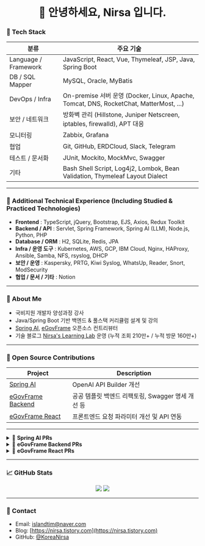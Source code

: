<h1 align="center">👋 안녕하세요, Nirsa 입니다.</h1>

### 🔧 Tech Stack

| 분류 | 주요 기술 |
|------|-----------|
| Language / Framework | JavaScript, React, Vue, Thymeleaf, JSP, Java, Spring Boot |
| DB / SQL Mapper | MySQL, Oracle, MyBatis |
| DevOps / Infra | On-premise 서버 운영 (Docker, Linux, Apache, Tomcat, DNS, RocketChat, MatterMost, ...) |
| 보안 / 네트워크 | 방화벽 관리 (Hillstone, Juniper Netscreen, iptables, firewalld), APT 대응 |
| 모니터링 | Zabbix, Grafana |
| 협업 |  Git, GitHub, ERDCloud, Slack, Telegram |   
| 테스트 / 문서화 | JUnit, Mockito, MockMvc, Swagger
| 기타 |  Bash Shell Script, Log4j2, Lombok, Bean Validation, Thymeleaf Layout Dialect |

---


### 🧩 Additional Technical Experience (Including Studied & Practiced Technologies)

- **Frontend** : TypeScript, jQuery, Bootstrap, EJS, Axios, Redux Toolkit  
- **Backend / API** : Servlet, Spring Framework, Spring AI (LLM), Node.js, Python, PHP
- **Database / ORM** : H2, SQLite, Redis, JPA  
- **Infra / 운영 도구** : Kubernetes, AWS, GCP, IBM Cloud, Nginx, HAProxy, Ansible, Samba, NFS, rsyslog, DHCP  
- **보안 / 운영** : Kaspersky, PRTG, Kiwi Syslog, WhatsUp, Reader, Snort, ModSecurity 
- **협업 / 문서 / 기타** : Notion

---


### 📌 About Me

-  국비지원 개발자 양성과정 강사
-  Java/Spring Boot 기반 백엔드 & 풀스택 커리큘럼 설계 및 강의
-  [Spring AI](https://github.com/spring-projects/spring-ai), [eGovFrame](https://github.com/eGovFramework) 오픈소스 컨트리뷰터
-  기술 블로그 [Nirsa's Learning Lab](https://nirsa.tistory.com) 운영 (누적 조회 210만+ / 누적 방문 160만+)

---

### 🧩 Open Source Contributions

| Project | Description |
|---------|-------------|
| [Spring AI](https://github.com/spring-projects/spring-ai/pull/3654) | OpenAI API Builder 개선 |
| [eGovFrame Backend](https://github.com/Nirsa-Dev/egovframe-template-simple-backend) | 공공 템플릿 백엔드 리팩토링, Swagger 명세 개선 등 |
| [eGovFrame React](https://github.com/Nirsa-Dev/egovframe-template-simple-react) | 프론트엔드 요청 파라미터 개선 및 API 연동 |

---

<details>
<summary>📌 <strong>Spring AI PRs</strong></summary>

- [#3654](https://github.com/spring-projects/spring-ai/pull/3654) : (Refactor) `OpenAiApi.Builder#apiKey(String)` 메서드의 중복 null 체크 제거

</details>

<details>
<summary>📌 <strong>eGovFrame Backend PRs</strong></summary>

- [#72](https://github.com/eGovFramework/egovframe-template-simple-backend/pull/72) : pageIndex 파라미터 처리 누락 이슈 해결  
- [#73](https://github.com/eGovFramework/egovframe-template-simple-backend/pull/73) : 게시판 관리 컨트롤러 및 공통 유틸 개선  
- [#74](https://github.com/eGovFramework/egovframe-template-simple-backend/pull/74) : 요청/응답 구조 개선  
- [#78](https://github.com/eGovFramework/egovframe-template-simple-backend/pull/78) : 패키지 구조 개선 및 Controller 책임 분리  
- [#79](https://github.com/eGovFramework/egovframe-template-simple-backend/pull/79) : Swagger 명확화, 구조 개선 및 버그 수정  
- [#80](https://github.com/eGovFramework/egovframe-template-simple-backend/pull/80) : 게시글 삭제 기능 구조 변경  

</details>

<details>
<summary>📌 <strong>eGovFrame React PRs</strong></summary>

- [#67](https://github.com/eGovFramework/egovframe-template-simple-react/pull/67) : 어드민 공지사항 게시글 삭제 시 atchFileId 포함하여 API 호출하도록 수정

</details>

---

### 📈 GitHub Stats

<p align="center">
  <img src="https://github-readme-stats.vercel.app/api?username=KoreaNirsa&show_icons=true&theme=tokyonight" />
  <img src="https://github-readme-stats.vercel.app/api/top-langs/?username=KoreaNirsa&layout=compact" />
</p>

---

### 💬 Contact

-  Email: [islandtim@naver.com](islandtim@naver.com)
-  Blog: [https://nirsa.tistory.com](https://nirsa.tistory.com)
-  GitHub: [@KoreaNirsa](https://github.com/KoreaNirsa)

